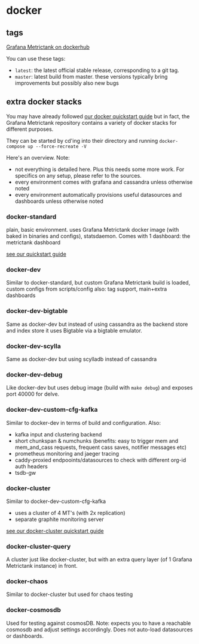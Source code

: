 # docker

## tags

[Grafana Metrictank on dockerhub](https://hub.docker.com/r/grafana/metrictank/)

You can use these tags:

* `latest`: the latest official stable release, corresponding to a git tag.
* `master`: latest build from master. these versions typically bring improvements but possibly also new bugs

## extra docker stacks

You may have already followed [our docker quickstart guide](https://github.com/grafana/metrictank/blob/master/docs/quick-start-docker.md) but in fact,
the Grafana Metrictank repository contains a variety of docker stacks for different purposes.

They can be started by cd'ing into their directory and running `docker-compose up --force-recreate -V`

Here's an overview.
Note:
* not everything is detailed here. Plus this needs some more work.  For specifics on any setup, please refer to the sources.
* every environment comes with grafana and cassandra unless otherwise noted
* every environment automatically provisions useful datasources and dashboards unless otherwise noted

### docker-standard

plain, basic environment.
uses Grafana Metrictank docker image (with baked in binaries and configs), statsdaemon.
Comes with 1 dashboard: the metrictank dashboard

[see our quickstart guide](https://github.com/grafana/metrictank/blob/master/docs/quick-start-docker.md)

### docker-dev

Similar to docker-standard, but custom Grafana Metrictank build is loaded, custom configs from scripts/config
also: tag support, main+extra dashboards

### docker-dev-bigtable

Same as docker-dev but instead of using cassandra as the backend store and index store it uses Bigtable via a bigtable emulator.

### docker-dev-scylla

Same as docker-dev but using scylladb instead of cassandra

### docker-dev-debug

Like docker-dev but uses debug image (build with `make debug`) and exposes port 40000 for delve.

### docker-dev-custom-cfg-kafka

Similar to docker-dev in terms of build and configuration.
Also:
* kafka input and clustering backend
* short chunkspan & numchunks 
  (benefits: easy to trigger mem and mem_and_cass requests, frequent cass saves, notifier messages etc)
* prometheus monitoring and jaeger tracing
* caddy-proxied endpooints/datasources to check with different org-id auth headers
* tsdb-gw

### docker-cluster

Similar to docker-dev-custom-cfg-kafka

* uses a cluster of 4 MT's (with 2x replication)
* separate graphite monitoring server

[see our docker-cluster quickstart guide](https://github.com/grafana/metrictank/blob/master/docs/quick-start-docker-cluster.md)

### docker-cluster-query

A cluster just like docker-cluster, but with an extra query layer (of 1 Grafana Metrictank instance) in front.

### docker-chaos

Similar to docker-cluster but used for chaos testing


### docker-cosmosdb

Used for testing against cosmosDB. Note: expects you to have a reachable cosmosdb and adjust settings accordingly.
Does not auto-load datasources or dashboards.
